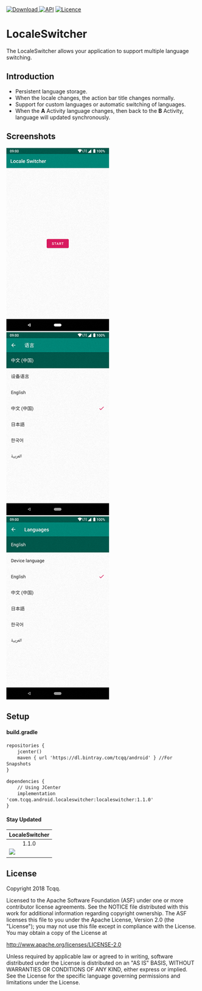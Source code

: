 [ ![Download](https://api.bintray.com/packages/tcqq/android/localeswitcher/images/download.svg?version=1.1.0) ](https://bintray.com/tcqq/android/localeswitcher/1.1.0/link)
[![API](https://img.shields.io/badge/API-17%2B-brightgreen.svg?style=flat)](https://android-arsenal.com/api?level=17)
[![Licence](https://img.shields.io/badge/Licence-Apache2-blue.svg)](http://www.apache.org/licenses/LICENSE-2.0)

LocaleSwitcher
==============

The LocaleSwitcher allows your application to support multiple language switching.

Introduction
------------

* Persistent language storage.
* When the locale changes, the action bar title changes normally.
* Support for custom languages or automatic switching of languages.
* When the **A** Activity language changes, then back to the **B** Activity, language will updated synchronously.

Screenshots
-----------

![Main](/screenshots/main.png)
![One language settings](/screenshots/one_language_settings.png)
![Two language settings](/screenshots/two_language_settings.png)

Setup
-----

#### build.gradle
```
repositories {
    jcenter()
    maven { url 'https://dl.bintray.com/tcqq/android' } //For Snapshots
}
```
```
dependencies {
    // Using JCenter
    implementation 'com.tcqq.android.localeswitcher:localeswitcher:1.1.0'
}
```
#### Stay Updated
|LocaleSwitcher|
|---|
|<div align="center">1.1.0</div>
|<a href='https://bintray.com/tcqq/android/localeswitcher?source=watch' alt='Get automatic notifications about new "localeswitcher" versions'><img src='https://www.bintray.com/docs/images/bintray_badge_color.png'></a>

License
-------

Copyright 2018 Tcqq.

Licensed to the Apache Software Foundation (ASF) under one or more contributor
license agreements.  See the NOTICE file distributed with this work for
additional information regarding copyright ownership.  The ASF licenses this
file to you under the Apache License, Version 2.0 (the "License"); you may not
use this file except in compliance with the License.  You may obtain a copy of
the License at

  http://www.apache.org/licenses/LICENSE-2.0

Unless required by applicable law or agreed to in writing, software
distributed under the License is distributed on an "AS IS" BASIS, WITHOUT
WARRANTIES OR CONDITIONS OF ANY KIND, either express or implied.  See the
License for the specific language governing permissions and limitations under
the License.
